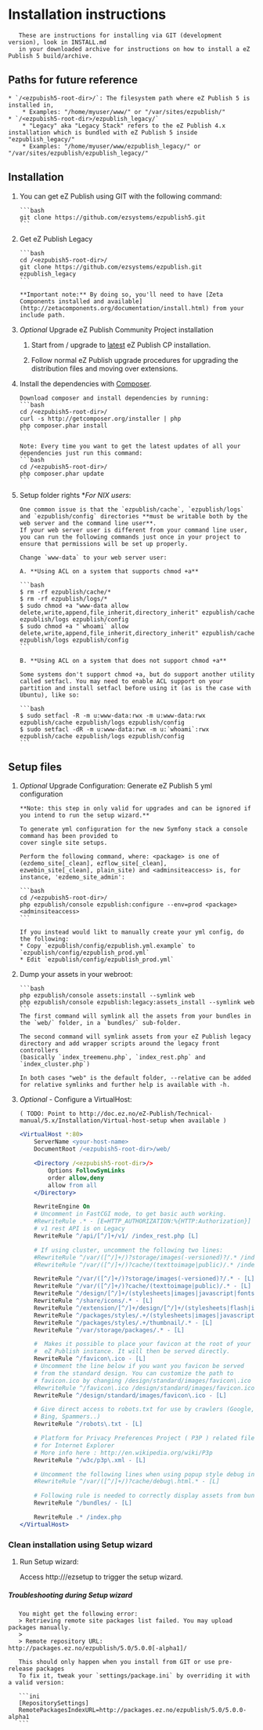 # Installation instructions

       These are instructions for installing via GIT (development version), look in INSTALL.md
       in your downloaded archive for instructions on how to install a eZ Publish 5 build/archive.

## Paths for future reference
    * `/<ezpubish5-root-dir>/`: The filesystem path where eZ Publish 5 is installed in,
        * Examples: "/home/myuser/www/" or "/var/sites/ezpublish/"
    * `/<ezpubish5-root-dir>/ezpublish_legacy/`
        * "Legacy" aka "Legacy Stack" refers to the eZ Publish 4.x installation which is bundled with eZ Publish 5 inside "ezpublish_legacy/"
	    * Examples: "/home/myuser/www/ezpublish_legacy/" or "/var/sites/ezpublish/ezpublish_legacy/"

## Installation

1. You can get eZ Publish using GIT with the following command:

       ```bash
       git clone https://github.com/ezsystems/ezpublish5.git
       ```

2. Get eZ Publish Legacy

       ```bash
       cd /<ezpubish5-root-dir>/
       git clone https://github.com/ezsystems/ezpublish.git ezpublish_legacy
       ```

       **Important note:** By doing so, you'll need to have [Zeta Components installed and available](http://zetacomponents.org/documentation/install.html) from your include path.

3. *Optional* Upgrade eZ Publish Community Project installation
    1. Start from / upgrade to [latest](http://share.ez.no/downloads/downloads) eZ Publish CP installation.

    2. Follow normal eZ Publish upgrade procedures for upgrading the distribution files and moving over extensions.

4. Install the dependencies with [Composer](http://getcomposer.org).

       Download composer and install dependencies by running:
       ```bash
       cd /<ezpubish5-root-dir>/
       curl -s http://getcomposer.org/installer | php
       php composer.phar install
       ```

       Note: Every time you want to get the latest updates of all your dependencies just run this command:
       ```bash
       cd /<ezpubish5-root-dir>/
       php composer.phar update
       ```

5. Setup folder rights **For *NIX users**:

       One common issue is that the `ezpublish/cache`, `ezpublish/logs` and `ezpublish/config` directories **must be writable both by the web server and the command line user**.
       If your web server user is different from your command line user, you can run the following commands just once in your project to ensure that permissions will be set up properly. 

       Change `www-data` to your web server user:

       A. **Using ACL on a system that supports chmod +a**

       ```bash
       $ rm -rf ezpublish/cache/*
       $ rm -rf ezpublish/logs/*
       $ sudo chmod +a "www-data allow delete,write,append,file_inherit,directory_inherit" ezpublish/cache ezpublish/logs ezpublish/config
       $ sudo chmod +a "`whoami` allow delete,write,append,file_inherit,directory_inherit" ezpublish/cache ezpublish/logs ezpublish/config
       ```

       B. **Using ACL on a system that does not support chmod +a**

       Some systems don't support chmod +a, but do support another utility called setfacl. You may need to enable ACL support on your partition and install setfacl before using it (as is the case with Ubuntu), like so:

       ```bash
       $ sudo setfacl -R -m u:www-data:rwx -m u:www-data:rwx ezpublish/cache ezpublish/logs ezpublish/config
       $ sudo setfacl -dR -m u:www-data:rwx -m u:`whoami`:rwx ezpublish/cache ezpublish/logs ezpublish/config
       ```

## Setup files
1. *Optional* Upgrade Configuration: Generate eZ Publish 5 yml configuration

       **Note: this step in only valid for upgrades and can be ignored if you intend to run the setup wizard.**

       To generate yml configuration for the new Symfony stack a console command has been provided to
       cover single site setups.

       Perform the following command, where: <package> is one of (ezdemo_site[_clean], ezflow_site[_clean],
       ezwebin_site[_clean], plain_site) and <adminsiteaccess> is, for instance, 'ezdemo_site_admin':

       ```bash
       cd /<ezpubish5-root-dir>/
       php ezpublish/console ezpublish:configure --env=prod <package> <adminsiteaccess>
       ```

       If you instead would likt to manually create your yml config, do the following:
       * Copy `ezpublish/config/ezpublish.yml.example` to `ezpublish/config/ezpublish_prod.yml`
       * Edit `ezpublish/config/ezpublish_prod.yml`


2. Dump your assets in your webroot:

       ```bash
       php ezpublish/console assets:install --symlink web
       php ezpublish/console ezpublish:legacy:assets_install --symlink web
       ```
       The first command will symlink all the assets from your bundles in the `web/` folder, in a `bundles/` sub-folder.

       The second command will symlink assets from your eZ Publish legacy directory and add wrapper scripts around the legacy front controllers
       (basically `index_treemenu.php`, `index_rest.php` and `index_cluster.php`)

       In both cases "web" is the default folder, --relative can be added for relative symlinks and further help is available with -h.

3. *Optional* - Configure a VirtualHost:

       ( TODO: Point to http://doc.ez.no/eZ-Publish/Technical-manual/5.x/Installation/Virtual-host-setup when available )

    ```apache
    <VirtualHost *:80>
        ServerName <your-host-name>
        DocumentRoot /<ezpubish5-root-dir>/web/

        <Directory /<ezpubish5-root-dir>/>
            Options FollowSymLinks
            order allow,deny
            allow from all
        </Directory>

        RewriteEngine On
        # Uncomment in FastCGI mode, to get basic auth working.
        #RewriteRule .* - [E=HTTP_AUTHORIZATION:%{HTTP:Authorization}]
        # v1 rest API is on Legacy
        RewriteRule ^/api/[^/]+/v1/ /index_rest.php [L]

        # If using cluster, uncomment the following two lines:
        #RewriteRule ^/var/([^/]+/)?storage/images(-versioned)?/.* /index_cluster.php [L]
        #RewriteRule ^/var/([^/]+/)?cache/(texttoimage|public)/.* /index_cluster.php [L]

        RewriteRule ^/var/([^/]+/)?storage/images(-versioned)?/.* - [L]
        RewriteRule ^/var/([^/]+/)?cache/(texttoimage|public)/.* - [L]
        RewriteRule ^/design/[^/]+/(stylesheets|images|javascript|fonts)/.* - [L]
        RewriteRule ^/share/icons/.* - [L]
        RewriteRule ^/extension/[^/]+/design/[^/]+/(stylesheets|flash|images|lib|javascripts?)/.* - [L]
        RewriteRule ^/packages/styles/.+/(stylesheets|images|javascript)/[^/]+/.* - [L]
        RewriteRule ^/packages/styles/.+/thumbnail/.* - [L]
        RewriteRule ^/var/storage/packages/.* - [L]

        #  Makes it possible to place your favicon at the root of your
        #  eZ Publish instance. It will then be served directly.
        RewriteRule ^/favicon\.ico - [L]
        # Uncomment the line below if you want you favicon be served
        # from the standard design. You can customize the path to
        # favicon.ico by changing /design/standard/images/favicon\.ico
        #RewriteRule ^/favicon\.ico /design/standard/images/favicon.ico [L]
        RewriteRule ^/design/standard/images/favicon\.ico - [L]

        # Give direct access to robots.txt for use by crawlers (Google,
        # Bing, Spammers..)
        RewriteRule ^/robots\.txt - [L]

        # Platform for Privacy Preferences Project ( P3P ) related files
        # for Internet Explorer
        # More info here : http://en.wikipedia.org/wiki/P3p
        RewriteRule ^/w3c/p3p\.xml - [L]

        # Uncomment the following lines when using popup style debug in legacy
        #RewriteRule ^/var/([^/]+/)?cache/debug\.html.* - [L]

        # Following rule is needed to correctly display assets from bundles
        RewriteRule ^/bundles/ - [L]

        RewriteRule .* /index.php
    </VirtualHost>
    ```

### Clean installation using Setup wizard
1. Run Setup wizard:

      Access http://<your-host-name>/ezsetup to trigger the setup wizard.

##### Troubleshooting during Setup wizard

       You might get the following error:
       > Retrieving remote site packages list failed. You may upload packages manually.
       >
       > Remote repository URL: http://packages.ez.no/ezpublish/5.0/5.0.0[-alpha1]/

       This should only happen when you install from GIT or use pre-release packages
       To fix it, tweak your `settings/package.ini` by overriding it with a valid version:

       ```ini
       [RepositorySettings]
       RemotePackagesIndexURL=http://packages.ez.no/ezpublish/5.0/5.0.0-alpha1
       ```
